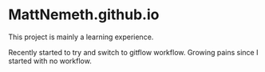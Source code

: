 # MattNemeth.github.io

This project is mainly a learning experience.

Recently started to try and switch to gitflow workflow. Growing pains since I started with no workflow.

